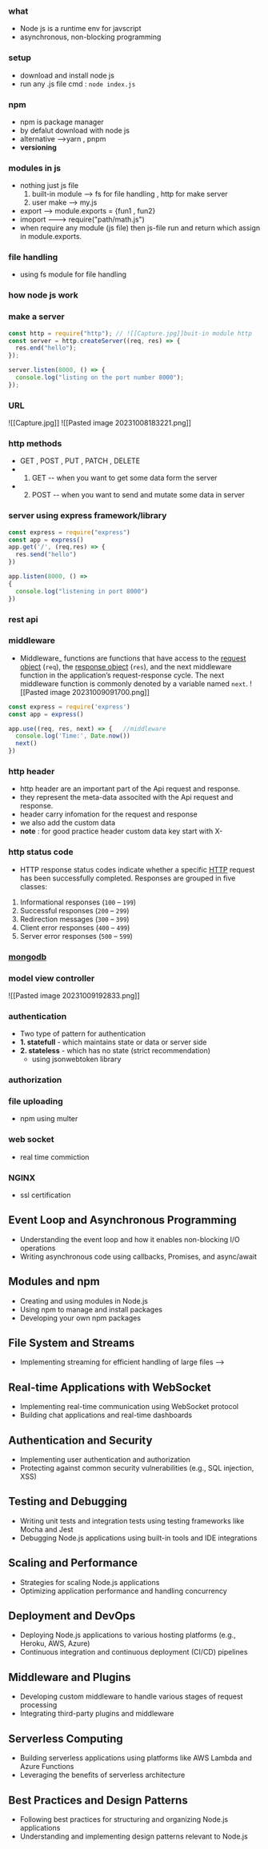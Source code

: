 
### what 
- Node js is a runtime env for javscript
- asynchronous, non-blocking programming
### setup
- download and install node js
- run any .js file cmd : `node index.js`
### npm 
- npm is package manager
- by defalut download with node js 
- alternative -->yarn , pnpm 
- **versioning**
### modules in js
- nothing just js file 
    1. built-in module --> fs for file handling , http for make server
    2.  user make  -->  my.js 
- export --> module.exports = {fun1 , fun2}
- imoport ---> require("path/math.js")
- when require any module (js file) then   js-file run and return which assign in module.exports.
### file handling
- using fs module for file handling
### how node js work 

### make a server 
```js
const http = require("http"); // ![[Capture.jpg]]buit-in module http
const server = http.createServer((req, res) => {
  res.end("hello");
});

server.listen(8000, () => {
  console.log("listing on the port number 8000");
});
```

### URL
![[Capture.jpg]]
 ![[Pasted image 20231008183221.png]]


### http methods
- GET , POST , PUT , PATCH , DELETE 
- 1. GET -- when you want to get some data form the server
- 2. POST --  when you want to send and mutate some data in server

### server using express framework/library 
```js
const express = require("express")
const app = express()
app.get('/', (req,res) => {
  res.send("hello")
})

app.listen(8000, () =>
{
  console.log("listening in port 8000")
})

```

### rest api 


### middleware
- Middleware_ functions are functions that have access to the [request object](https://expressjs.com/en/4x/api.html#req) (`req`), the [response object](https://expressjs.com/en/4x/api.html#res) (`res`), and the next middleware function in the application’s request-response cycle. The next middleware function is commonly denoted by a variable named `next`. ![[Pasted image 20231009091700.png]]
```javascript
const express = require('express')
const app = express()

app.use((req, res, next) => {   //middleware
  console.log('Time:', Date.now())
  next()
})
```


### http header
- http header are an important part of the Api request and response.
- they represent the meta-data associted with the Api request and response.
- header carry infomation for the request and response
- we also add the custom data 
- **note** :  for good practice header custom data key start with X- 

### http status code 
- HTTP response status codes indicate whether a specific [HTTP](https://developer.mozilla.org/en-US/docs/Web/HTTP) request has been successfully completed. Responses are grouped in five classes:
1. Informational responses (`100` – `199`)
2. Successful responses (`200` – `299`)
3. Redirection messages (`300` – `399`)
4. Client error responses (`400` – `499`)
5. Server error responses (`500` – `599`)

### [mongodb](obsidian://open?vault=Notes&file=PROGRAMMING%2FTOOL%20TEACH%2FMONGODB)

### model view controller
![[Pasted image 20231009192833.png]]


### authentication 
- Two type of pattern for authentication 
-  **1. statefull** - which maintains state or data or server side
- **2. stateless** - which has no state (strict recommendation)
     - using jsonwebtoken library 

### authorization

### file uploading
- npm using multer

### web socket 
- real time commiction

### NGINX
- ssl certification 

## Event Loop and Asynchronous Programming

- Understanding the event loop and how it enables non-blocking I/O operations
- Writing asynchronous code using callbacks, Promises, and async/await

## Modules and npm

- Creating and using modules in Node.js
- Using npm to manage and install packages
- Developing your own npm packages

## File System and Streams
- Implementing streaming for efficient handling of large files -->


## Real-time Applications with WebSocket

- Implementing real-time communication using WebSocket protocol
- Building chat applications and real-time dashboards

## Authentication and Security

- Implementing user authentication and authorization
- Protecting against common security vulnerabilities (e.g., SQL injection, XSS)

## Testing and Debugging

- Writing unit tests and integration tests using testing frameworks like Mocha and Jest
- Debugging Node.js applications using built-in tools and IDE integrations

## Scaling and Performance

- Strategies for scaling Node.js applications
- Optimizing application performance and handling concurrency

## Deployment and DevOps

- Deploying Node.js applications to various hosting platforms (e.g., Heroku, AWS, Azure)
- Continuous integration and continuous deployment (CI/CD) pipelines

## Middleware and Plugins

- Developing custom middleware to handle various stages of request processing
- Integrating third-party plugins and middleware

## Serverless Computing

- Building serverless applications using platforms like AWS Lambda and Azure Functions
- Leveraging the benefits of serverless architecture

## Best Practices and Design Patterns

- Following best practices for structuring and organizing Node.js applications
- Understanding and implementing design patterns relevant to Node.js